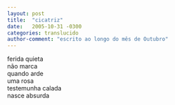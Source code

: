 ```yaml
---
layout: post
title:  "cicatriz"
date:   2005-10-31 -0300
categories: translucido
author-comment: "escrito ao longo do mês de Outubro"
---
```


<!--more-->
ferida quieta  
não marca  
quando arde  
uma rosa  
testemunha calada  
nasce absurda  
